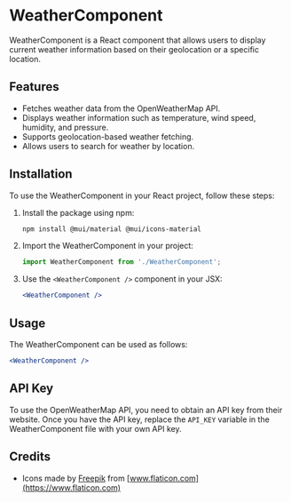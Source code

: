 # WeatherComponent

WeatherComponent is a React component that allows users to display current weather information based on their geolocation or a specific location.

## Features

- Fetches weather data from the OpenWeatherMap API.
- Displays weather information such as temperature, wind speed, humidity, and pressure.
- Supports geolocation-based weather fetching.
- Allows users to search for weather by location.

## Installation

To use the WeatherComponent in your React project, follow these steps:

1. Install the package using npm:

   ```sh
   npm install @mui/material @mui/icons-material
   ```

2. Import the WeatherComponent in your project:

   ```javascript
   import WeatherComponent from './WeatherComponent';
   ```

3. Use the `<WeatherComponent />` component in your JSX:

   ```jsx
   <WeatherComponent />
   ```

## Usage

The WeatherComponent can be used as follows:

```jsx
<WeatherComponent />
```

## API Key

To use the OpenWeatherMap API, you need to obtain an API key from their website. Once you have the API key, replace the `API_KEY` variable in the WeatherComponent file with your own API key.

## Credits

- Icons made by [Freepik](https://www.freepik.com) from [www.flaticon.com](https://www.flaticon.com)
